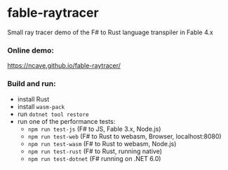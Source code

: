 # fable-raytracer
Small ray tracer demo of the F# to Rust language transpiler in Fable 4.x

### Online demo:
https://ncave.github.io/fable-raytracer/

### Build and run:
- install Rust
- install `wasm-pack`
- run `dotnet tool restore`
- run one of the performance tests:
  - `npm run test-js` (F# to JS, Fable 3.x, Node.js)
  - `npm run test-web` (F# to Rust to webasm, Browser, localhost:8080)
  - `npm run test-wasm` (F# to Rust to webasm, Node.js)
  - `npm run test-rust` (F# to Rust, running native)
  - `npm run test-dotnet` (F# running on .NET 6.0)
